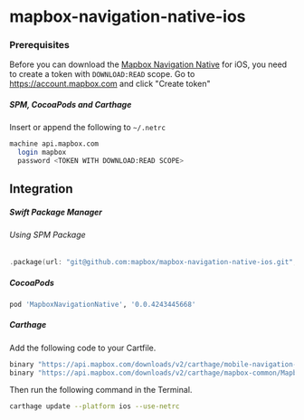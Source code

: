 # mapbox-navigation-native-ios

### Prerequisites

Before you can download the [Mapbox Navigation Native](https://github.com/mapbox/mapbox-navigation-native) for iOS, you need to create a token with `DOWNLOAD:READ` scope.
Go to https://account.mapbox.com and click "Create token"

##### SPM, CocoaPods and Carthage
Insert or append the following to `~/.netrc`

```bash
machine api.mapbox.com
  login mapbox
  password <TOKEN WITH DOWNLOAD:READ SCOPE>
```

## Integration

##### Swift Package Manager

###### Using SPM Package

```swift
.package(url: "git@github.com:mapbox/mapbox-navigation-native-ios.git", from: "0.0.4243445668"),
```

##### CocoaPods

```ruby
pod 'MapboxNavigationNative', '0.0.4243445668'
```

##### Carthage

Add the following code to your Cartfile.

```bash
binary "https://api.mapbox.com/downloads/v2/carthage/mobile-navigation-native/MapboxNavigationNative.json" == 0.0.4243445668
binary "https://api.mapbox.com/downloads/v2/carthage/mapbox-common/MapboxCommon-ios.json" == 11.0.2
```

Then run the following command in the Terminal.
```bash
carthage update --platform ios --use-netrc
```
